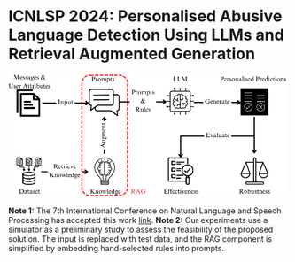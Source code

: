 # ICNLSP 2024: Personalised Abusive Language Detection Using LLMs and Retrieval Augmented Generation

![My Image](RAG_LLM_new.png)

**Note 1:** The 7th International Conference on Natural Language and Speech Processing has accepted this work [link](https://aclanthology.org/2024.icnlsp-1.11/). **Note 2:** Our experiments use a simulator as a preliminary study to assess the feasibility of the proposed solution. The input is replaced with test data, and the RAG component is simplified by embedding hand-selected rules into prompts.
